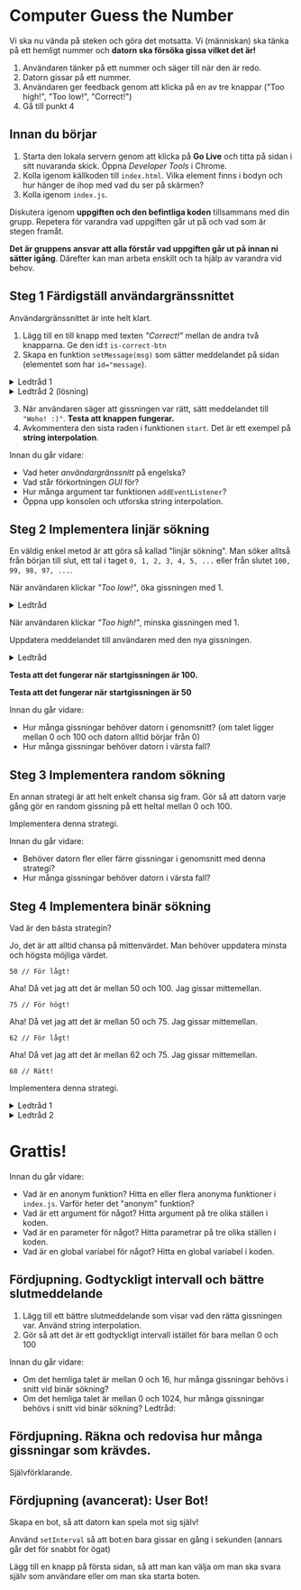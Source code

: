 # Computer Guess the Number

Vi ska nu vända på steken och göra det motsatta. Vi (människan) ska tänka på ett hemligt nummer och **datorn ska försöka gissa vilket det är!**

1. Användaren tänker på ett nummer och säger till när den är redo.
2. Datorn gissar på ett nummer.
3. Användaren ger feedback genom att klicka på en av tre knappar ("Too high!", "Too low!", "Correct!")
4. Gå till punkt 4

<!-- Demo-länk här. -->

## Innan du börjar
1. Starta den lokala servern genom att klicka på **Go Live** och titta på sidan i sitt nuvaranda skick. Öppna *Developer Tools* i Chrome.
2. Kolla igenom källkoden till `index.html`. Vilka element finns i bodyn och hur hänger de ihop med vad du ser på skärmen?
3. Kolla igenom `index.js`.

Diskutera igenom **uppgiften och den befintliga koden** tillsammans med din grupp. Repetera för varandra vad uppgiften går ut på och vad som är stegen framåt.

**Det är gruppens ansvar att alla förstår vad uppgiften går ut på innan ni sätter igång**. Därefter kan man arbeta enskilt och ta hjälp av varandra vid behov.

## Steg 1 Färdigställ användargränssnittet

Användargränssnittet är inte helt klart.
1. Lägg till en till knapp med texten *"Correct!"* mellan de andra två knapparna. Ge den id:t `is-correct-btn`
2. Skapa en funktion `setMessage(msg)` som sätter meddelandet på sidan (elementet som har `id="message`).

<details>
<summary>Ledtråd 1</summary>

````javascript
    document.getElementById('message').innerText = 'foooo'
````
</details>
<details>
<summary>Ledtråd 2 (lösning)</summary>

````javascript
    function setMessage(msg) {
        document.getElementById('message').innerText = msg
    }
````

</details>


3. När användaren säger att gissningen var rätt, sätt meddelandet till `"Woho! :)"`. **Testa att knappen fungerar.**
4. Avkommentera den sista raden i funktionen `start`. Det är ett exempel på **string interpolation**.

Innan du går vidare:
* Vad heter *användargränssnitt* på engelska?
* Vad står förkortningen *GUI* för?
* Hur många argument tar funktionen `addEventListener`?
* Öppna upp konsolen och utforska string interpolation.

## Steg 2 Implementera linjär sökning
En väldig enkel metod är att göra så kallad "linjär sökning". Man söker alltså från början till slut, ett tal i taget `0, 1, 2, 3, 4, 5, ...` eller från slutet `100, 99, 98, 97, ...`.

När användaren klickar *"Too low!"*, öka gissningen med 1.
<details>
<summary>Ledtråd</summary>

````javascript
    guess++ // betyder guess = guess + 1
````
</details>

När användaren klickar *"Too high!"*, minska gissningen med 1.

Uppdatera meddelandet till användaren med den nya gissningen.
<details>
<summary>Ledtråd</summary>

Anropa `setMessage` på samma sätt som det görs i funktionen `start`. Lägg anropet sist i funktionerna som hanterar knapptrycken.
</details>

**Testa att det fungerar när startgissningen är 100.**

**Testa att det fungerar när startgissningen är 50**

Innan du går vidare:
* Hur många gissningar behöver datorn i genomsnitt? (om talet ligger mellan 0 och 100 och datorn alltid börjar från 0)
* Hur många gissningar behöver datorn i värsta fall?

## Steg 3 Implementera random sökning
En annan strategi är att helt enkelt chansa sig fram. Gör så att datorn varje gång gör en random gissning på ett heltal mellan 0 och 100.

Implementera denna strategi.

Innan du går vidare:
* Behöver datorn fler eller färre gissningar i genomsnitt med denna strategi?
* Hur många gissningar behöver datorn i värsta fall?

## Steg 4 Implementera binär sökning
Vad är den bästa strategin?

Jo, det är att alltid chansa på mittenvärdet. Man behöver uppdatera minsta och högsta möjliga värdet.

`50 // För lågt!`

Aha! Då vet jag att det är mellan 50 och 100. Jag gissar mittemellan.

`75 // För högt!`

Aha! Då vet jag att det är mellan 50 och 75. Jag gissar mittemellan.

`62 // För lågt!`

Aha! Då vet jag att det är mellan 62 och 75. Jag gissar mittemellan.

`68 // Rätt!`

Implementera denna strategi.

<details>
<summary>Ledtråd 1</summary>
Du behöver skapa nya globala variabler för att minnas det högsta och minsta möjliga värdet.
````javascript
    let guess = 50
    let minGuess = MIN_NUMBER
    let maxGuess = MAX_NUMBER
````
</details>
<details>
<summary>Ledtråd 2</summary>
Vad är värdet mitt emellan `minGuess` och `maxGuess`?
````javascript
    (minGuess + maxGuess) / 2
````
</details>

# Grattis!
Innan du går vidare:
* Vad är en anonym funktion? Hitta en eller flera anonyma funktioner i `index.js`. Varför heter det "anonym" funktion?
* Vad är ett argument för något? Hitta argument på tre olika ställen i koden.
* Vad är en parameter för något? Hitta parametrar på tre olika ställen i koden.
* Vad är en global variabel för något? Hitta en global variabel i koden.

## Fördjupning. Godtyckligt intervall och bättre slutmeddelande

1. Lägg till ett bättre slutmeddelande som visar vad den rätta gissningen var. Använd string interpolation.
2. Gör så att det är ett godtyckligt intervall istället för bara mellan 0 och 100

Innan du går vidare:
* Om det hemliga talet är mellan 0 och 16, hur många gissningar behövs i snitt vid binär sökning?
* Om det hemliga talet är mellan 0 och 1024, hur många gissningar behövs i snitt vid binär sökning? Ledtråd:

## Fördjupning. Räkna och redovisa hur många gissningar som krävdes.
Självförklarande.

## Fördjupning (avancerat): User Bot!
Skapa en bot, så att datorn kan spela mot sig själv!

Använd `setInterval` så att bot:en bara gissar en gång i sekunden (annars går det för snabbt för ögat)

Lägg till en knapp på första sidan, så att man kan välja om man ska svara själv som användare eller om man ska starta boten.

<!-- Demo-länk här. -->
